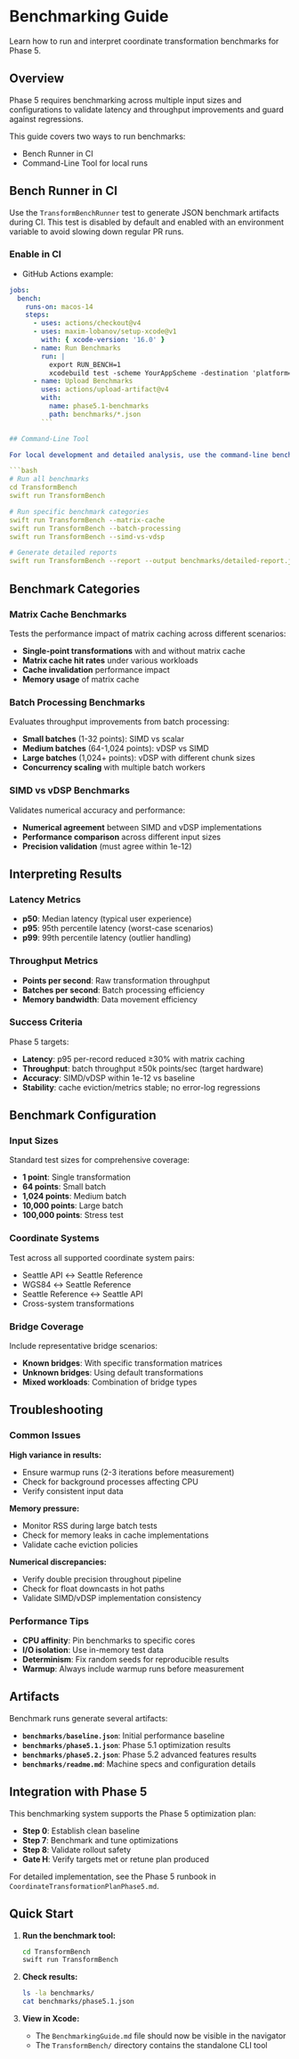 # Benchmarking Guide

Learn how to run and interpret coordinate transformation benchmarks for Phase 5.

## Overview

Phase 5 requires benchmarking across multiple input sizes and configurations to validate latency and throughput improvements and guard against regressions.

This guide covers two ways to run benchmarks:

- Bench Runner in CI
- Command-Line Tool for local runs

## Bench Runner in CI

Use the `TransformBenchRunner` test to generate JSON benchmark artifacts during CI. This test is disabled by default and enabled with an environment variable to avoid slowing down regular PR runs.

### Enable in CI

- GitHub Actions example:

```yaml
jobs:
  bench:
    runs-on: macos-14
    steps:
      - uses: actions/checkout@v4
      - uses: maxim-lobanov/setup-xcode@v1
        with: { xcode-version: '16.0' }
      - name: Run Benchmarks
        run: |
          export RUN_BENCH=1
          xcodebuild test -scheme YourAppScheme -destination 'platform=iOS Simulator,name=iPhone 15'
      - name: Upload Benchmarks
        uses: actions/upload-artifact@v4
        with:
          name: phase5.1-benchmarks
          path: benchmarks/*.json
        ```

## Command-Line Tool

For local development and detailed analysis, use the command-line benchmark tool:

```bash
# Run all benchmarks
cd TransformBench
swift run TransformBench

# Run specific benchmark categories
swift run TransformBench --matrix-cache
swift run TransformBench --batch-processing
swift run TransformBench --simd-vs-vdsp

# Generate detailed reports
swift run TransformBench --report --output benchmarks/detailed-report.json
```

## Benchmark Categories

### Matrix Cache Benchmarks

Tests the performance impact of matrix caching across different scenarios:

- **Single-point transformations** with and without matrix cache
- **Matrix cache hit rates** under various workloads
- **Cache invalidation** performance impact
- **Memory usage** of matrix cache

### Batch Processing Benchmarks

Evaluates throughput improvements from batch processing:

- **Small batches** (1-32 points): SIMD vs scalar
- **Medium batches** (64-1,024 points): vDSP vs SIMD
- **Large batches** (1,024+ points): vDSP with different chunk sizes
- **Concurrency scaling** with multiple batch workers

### SIMD vs vDSP Benchmarks

Validates numerical accuracy and performance:

- **Numerical agreement** between SIMD and vDSP implementations
- **Performance comparison** across different input sizes
- **Precision validation** (must agree within 1e-12)

## Interpreting Results

### Latency Metrics

- **p50**: Median latency (typical user experience)
- **p95**: 95th percentile latency (worst-case scenarios)
- **p99**: 99th percentile latency (outlier handling)

### Throughput Metrics

- **Points per second**: Raw transformation throughput
- **Batches per second**: Batch processing efficiency
- **Memory bandwidth**: Data movement efficiency

### Success Criteria

Phase 5 targets:

- **Latency**: p95 per-record reduced ≥30% with matrix caching
- **Throughput**: batch throughput ≥50k points/sec (target hardware)
- **Accuracy**: SIMD/vDSP within 1e-12 vs baseline
- **Stability**: cache eviction/metrics stable; no error-log regressions

## Benchmark Configuration

### Input Sizes

Standard test sizes for comprehensive coverage:

- **1 point**: Single transformation
- **64 points**: Small batch
- **1,024 points**: Medium batch
- **10,000 points**: Large batch
- **100,000 points**: Stress test

### Coordinate Systems

Test across all supported coordinate system pairs:

- Seattle API ↔ Seattle Reference
- WGS84 ↔ Seattle Reference
- Seattle Reference ↔ Seattle API
- Cross-system transformations

### Bridge Coverage

Include representative bridge scenarios:

- **Known bridges**: With specific transformation matrices
- **Unknown bridges**: Using default transformations
- **Mixed workloads**: Combination of bridge types

## Troubleshooting

### Common Issues

**High variance in results:**
- Ensure warmup runs (2-3 iterations before measurement)
- Check for background processes affecting CPU
- Verify consistent input data

**Memory pressure:**
- Monitor RSS during large batch tests
- Check for memory leaks in cache implementations
- Validate cache eviction policies

**Numerical discrepancies:**
- Verify double precision throughout pipeline
- Check for float downcasts in hot paths
- Validate SIMD/vDSP implementation consistency

### Performance Tips

- **CPU affinity**: Pin benchmarks to specific cores
- **I/O isolation**: Use in-memory test data
- **Determinism**: Fix random seeds for reproducible results
- **Warmup**: Always include warmup runs before measurement

## Artifacts

Benchmark runs generate several artifacts:

- **`benchmarks/baseline.json`**: Initial performance baseline
- **`benchmarks/phase5.1.json`**: Phase 5.1 optimization results
- **`benchmarks/phase5.2.json`**: Phase 5.2 advanced features results
- **`benchmarks/readme.md`**: Machine specs and configuration details

## Integration with Phase 5

This benchmarking system supports the Phase 5 optimization plan:

- **Step 0**: Establish clean baseline
- **Step 7**: Benchmark and tune optimizations
- **Step 8**: Validate rollout safety
- **Gate H**: Verify targets met or retune plan produced

For detailed implementation, see the Phase 5 runbook in `CoordinateTransformationPlanPhase5.md`.

## Quick Start

1. **Run the benchmark tool:**
   ```bash
   cd TransformBench
   swift run TransformBench
   ```

2. **Check results:**
   ```bash
   ls -la benchmarks/
   cat benchmarks/phase5.1.json
   ```

3. **View in Xcode:**
   - The `BenchmarkingGuide.md` file should now be visible in the navigator
   - The `TransformBench/` directory contains the standalone CLI tool
